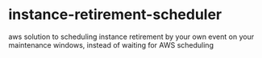 # instance-retirement-scheduler
aws solution to scheduling instance retirement by your own event on your maintenance windows, instead of waiting for AWS scheduling
